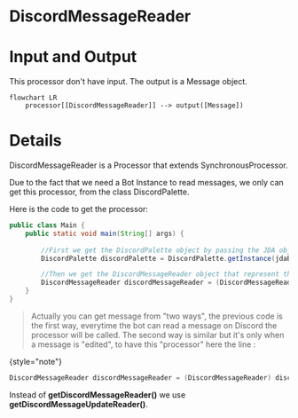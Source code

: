 # DiscordMessageReader

# Input and Output

This processor don't have input. The output is a Message object.
```mermaid
flowchart LR
    processor[[DiscordMessageReader]] --> output([Message])
```


# Details

DiscordMessageReader is a Processor that extends SynchronousProcessor.

Due to the fact that we need a Bot Instance to read messages, we only can get this processor, from the class DiscordPalette.

Here is the code to get the processor:

```java
public class Main {
    public static void main(String[] args) {
    
        //First we get the DiscordPalette object by passing the JDA object to the getInstance method
        DiscordPalette discordPalette = DiscordPalette.getInstance(jdaBuilder);

        //Then we get the DiscordMessageReader object that represent the processor
        DiscordMessageReader discordMessageReader = (DiscordMessageReader) discordPalette.getDiscordMessageReader();
    }
}
```

> Actually you can get message from "two ways", the previous code is the first way, everytime the bot can read a message on Discord
> the processor will be called. The second way is similar but it's only when a message is "edited", to have this "processor" here the line :
> 
{style="note"}

```java
DiscordMessageReader discordMessageReader = (DiscordMessageReader) discordPalette.getDiscordMessageUpdateReader();
```

Instead of **getDiscordMessageReader()** we use **getDiscordMessageUpdateReader()**.